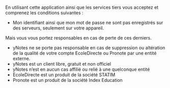 En utilisant cette application ainsi que les services tiers vous acceptez et comprenez les conditions suivantes :
- Mon identifiant ainsi que mon mot de passe ne sont pas enregistrés sur des serveurs, seulement sur votre appareil.

Mais vous vous portez responsables en cas de perte de ces derniers.
- yNotes ne se porte pas responsable en cas de suppression ou altération de la qualité de votre compte EcoleDirecte ou Pronote par une entité externe.
- yNotes est un client libre, gratuit et non officiel
- yNotes n’est en aucun cas affilié ou relié à une quelconque entité
- EcoleDirecte est un produit de la société STATIM
- Pronote est un produit de la société Index Education
